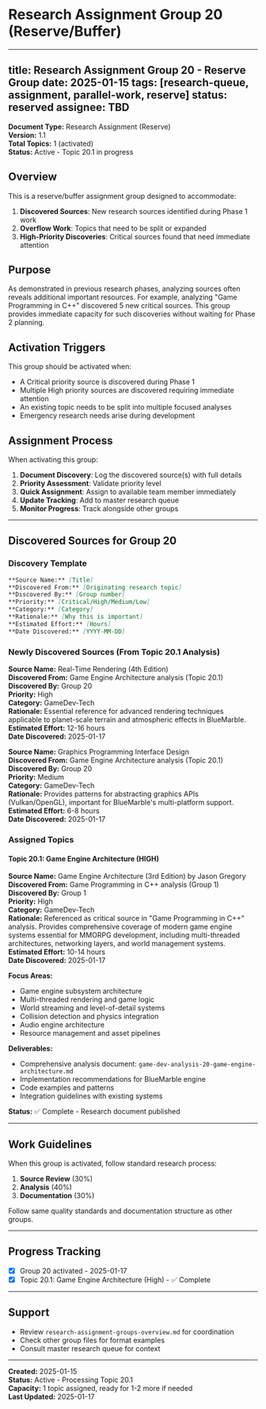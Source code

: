 # Research Assignment Group 20 (Reserve/Buffer)

---
title: Research Assignment Group 20 - Reserve Group
date: 2025-01-15
tags: [research-queue, assignment, parallel-work, reserve]
status: reserved
assignee: TBD
---

**Document Type:** Research Assignment (Reserve)  
**Version:** 1.1  
**Total Topics:** 1 (activated)  
**Status:** Active - Topic 20.1 in progress

## Overview

This is a reserve/buffer assignment group designed to accommodate:

1. **Discovered Sources**: New research sources identified during Phase 1 work
2. **Overflow Work**: Topics that need to be split or expanded
3. **High-Priority Discoveries**: Critical sources found that need immediate attention

## Purpose

As demonstrated in previous research phases, analyzing sources often reveals additional important resources. For example, analyzing "Game Programming in C++" discovered 5 new critical sources. This group provides immediate capacity for such discoveries without waiting for Phase 2 planning.

## Activation Triggers

This group should be activated when:

- A Critical priority source is discovered during Phase 1
- Multiple High priority sources are discovered requiring immediate attention
- An existing topic needs to be split into multiple focused analyses
- Emergency research needs arise during development

## Assignment Process

When activating this group:

1. **Document Discovery**: Log the discovered source(s) with full details
2. **Priority Assessment**: Validate priority level
3. **Quick Assignment**: Assign to available team member immediately
4. **Update Tracking**: Add to master research queue
5. **Monitor Progress**: Track alongside other groups

---

## Discovered Sources for Group 20

### Discovery Template

```markdown
**Source Name:** [Title]
**Discovered From:** [Originating research topic]
**Discovered By:** [Group number]
**Priority:** [Critical/High/Medium/Low]
**Category:** [Category]
**Rationale:** [Why this is important]
**Estimated Effort:** [Hours]
**Date Discovered:** [YYYY-MM-DD]
```

### Newly Discovered Sources (From Topic 20.1 Analysis)

**Source Name:** Real-Time Rendering (4th Edition)  
**Discovered From:** Game Engine Architecture analysis (Topic 20.1)  
**Discovered By:** Group 20  
**Priority:** High  
**Category:** GameDev-Tech  
**Rationale:** Essential reference for advanced rendering techniques applicable to planet-scale terrain and atmospheric effects in BlueMarble.  
**Estimated Effort:** 12-16 hours  
**Date Discovered:** 2025-01-17

**Source Name:** Graphics Programming Interface Design  
**Discovered From:** Game Engine Architecture analysis (Topic 20.1)  
**Discovered By:** Group 20  
**Priority:** Medium  
**Category:** GameDev-Tech  
**Rationale:** Provides patterns for abstracting graphics APIs (Vulkan/OpenGL), important for BlueMarble's multi-platform support.  
**Estimated Effort:** 6-8 hours  
**Date Discovered:** 2025-01-17

### Assigned Topics

<!-- Topics will be added here as discoveries are made -->

#### Topic 20.1: Game Engine Architecture (HIGH)

**Source Name:** Game Engine Architecture (3rd Edition) by Jason Gregory  
**Discovered From:** Game Programming in C++ analysis (Group 1)  
**Discovered By:** Group 1  
**Priority:** High  
**Category:** GameDev-Tech  
**Rationale:** Referenced as critical source in "Game Programming in C++" analysis. Provides comprehensive coverage of modern game engine systems essential for MMORPG development, including multi-threaded architectures, networking layers, and world management systems.  
**Estimated Effort:** 10-14 hours  
**Date Discovered:** 2025-01-17

**Focus Areas:**
- Game engine subsystem architecture
- Multi-threaded rendering and game logic
- World streaming and level-of-detail systems
- Collision detection and physics integration
- Audio engine architecture
- Resource management and asset pipelines

**Deliverables:**
- Comprehensive analysis document: `game-dev-analysis-20-game-engine-architecture.md`
- Implementation recommendations for BlueMarble engine
- Code examples and patterns
- Integration guidelines with existing systems

**Status:** ✅ Complete - Research document published

---

## Work Guidelines

When this group is activated, follow standard research process:

1. **Source Review** (30%)
2. **Analysis** (40%)
3. **Documentation** (30%)

Follow same quality standards and documentation structure as other groups.

---

## Progress Tracking

- [x] Group 20 activated - 2025-01-17
- [x] Topic 20.1: Game Engine Architecture (High) - ✅ Complete

---

## Support

- Review `research-assignment-groups-overview.md` for coordination
- Check other group files for format examples
- Consult master research queue for context

---

**Created:** 2025-01-15  
**Status:** Active - Processing Topic 20.1  
**Capacity:** 1 topic assigned, ready for 1-2 more if needed  
**Last Updated:** 2025-01-17
